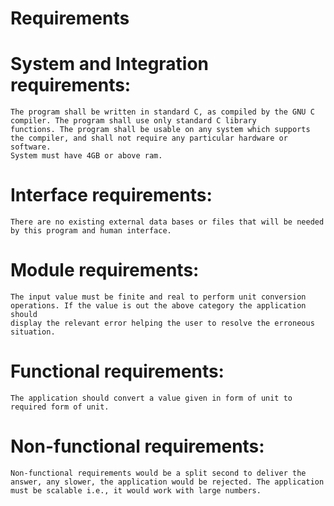# Requirements

# System and Integration requirements:
	The program shall be written in standard C, as compiled by the GNU C compiler. The program shall use only standard C library 
	functions. The program shall be usable on any system which supports the compiler, and shall not require any particular hardware or software.
	System must have 4GB or above ram.

# Interface requirements:
	There are no existing external data bases or files that will be needed by this program and human interface.
  
# Module requirements:
	The input value must be finite and real to perform unit conversion operations. If the value is out the above category the application should
	display the relevant error helping the user to resolve the erroneous situation.
  
# Functional requirements:
	The application should convert a value given in form of unit to required form of unit.
  
# Non-functional requirements:
	Non-functional requirements would be a split second to deliver the answer, any slower, the application would be rejected. The application
	must be scalable i.e., it would work with large numbers.


